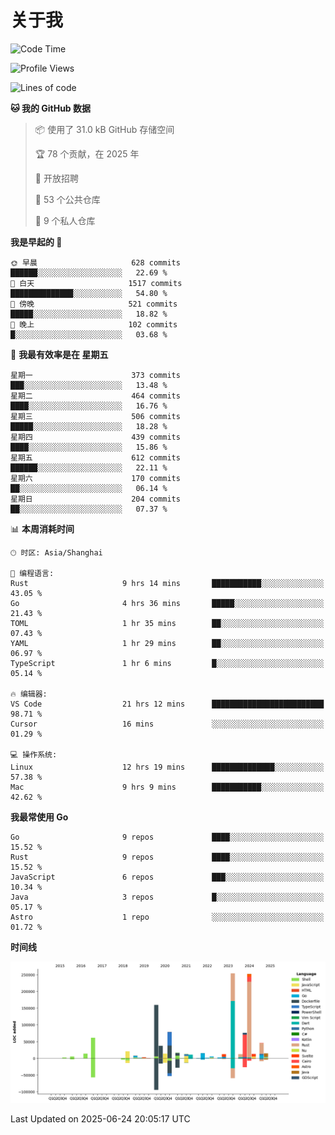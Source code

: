 # 关于我

<!--START_SECTION:waka-->
![Code Time](http://img.shields.io/badge/Code%20Time-3%2C905%20hrs%2020%20mins-blue)

![Profile Views](http://img.shields.io/badge/%E4%B8%AA%E4%BA%BA%E8%B5%84%E6%96%99%E8%A7%82%E7%9C%8B%E6%AC%A1%E6%95%B0-0-blue)

![Lines of code](https://img.shields.io/badge/%E4%BB%8E%E3%80%8CHello%20World%E3%80%8D%E8%B5%B7%E6%88%91%E5%B7%B2%E7%BB%8F%E5%86%99%E4%BA%86-1.2%20million%20%E8%A1%8C%E4%BB%A3%E7%A0%81-blue)

**🐱 我的 GitHub 数据** 

> 📦  使用了 31.0 kB GitHub 存储空间 
 > 
> 🏆 78 个贡献，在 2025 年
 > 
> 💼 开放招聘
 > 
> 📜 53 个公共仓库 
 > 
> 🔑 9 个私人仓库 
 > 
**我是早起的 🐤** 

```text
🌞 早晨                     628 commits         ██████░░░░░░░░░░░░░░░░░░░   22.69 % 
🌆 白天                     1517 commits        ██████████████░░░░░░░░░░░   54.80 % 
🌃 傍晚                     521 commits         █████░░░░░░░░░░░░░░░░░░░░   18.82 % 
🌙 晚上                     102 commits         █░░░░░░░░░░░░░░░░░░░░░░░░   03.68 % 
```
📅 **我最有效率是在 星期五** 

```text
星期一                      373 commits         ███░░░░░░░░░░░░░░░░░░░░░░   13.48 % 
星期二                      464 commits         ████░░░░░░░░░░░░░░░░░░░░░   16.76 % 
星期三                      506 commits         █████░░░░░░░░░░░░░░░░░░░░   18.28 % 
星期四                      439 commits         ████░░░░░░░░░░░░░░░░░░░░░   15.86 % 
星期五                      612 commits         ██████░░░░░░░░░░░░░░░░░░░   22.11 % 
星期六                      170 commits         ██░░░░░░░░░░░░░░░░░░░░░░░   06.14 % 
星期日                      204 commits         ██░░░░░░░░░░░░░░░░░░░░░░░   07.37 % 
```


📊 **本周消耗时间** 

```text
🕑︎ 时区: Asia/Shanghai

💬 编程语言: 
Rust                     9 hrs 14 mins       ███████████░░░░░░░░░░░░░░   43.05 % 
Go                       4 hrs 36 mins       █████░░░░░░░░░░░░░░░░░░░░   21.43 % 
TOML                     1 hr 35 mins        ██░░░░░░░░░░░░░░░░░░░░░░░   07.43 % 
YAML                     1 hr 29 mins        ██░░░░░░░░░░░░░░░░░░░░░░░   06.97 % 
TypeScript               1 hr 6 mins         █░░░░░░░░░░░░░░░░░░░░░░░░   05.14 % 

🔥 编辑器: 
VS Code                  21 hrs 12 mins      █████████████████████████   98.71 % 
Cursor                   16 mins             ░░░░░░░░░░░░░░░░░░░░░░░░░   01.29 % 

💻 操作系统: 
Linux                    12 hrs 19 mins      ██████████████░░░░░░░░░░░   57.38 % 
Mac                      9 hrs 9 mins        ███████████░░░░░░░░░░░░░░   42.62 % 
```

**我最常使用 Go** 

```text
Go                       9 repos             ████░░░░░░░░░░░░░░░░░░░░░   15.52 % 
Rust                     9 repos             ████░░░░░░░░░░░░░░░░░░░░░   15.52 % 
JavaScript               6 repos             ███░░░░░░░░░░░░░░░░░░░░░░   10.34 % 
Java                     3 repos             █░░░░░░░░░░░░░░░░░░░░░░░░   05.17 % 
Astro                    1 repo              ░░░░░░░░░░░░░░░░░░░░░░░░░   01.72 % 
```



**时间线**

![Lines of Code chart](https://raw.githubusercontent.com/catusax/catusax/master/assets/bar_graph.png)


 Last Updated on 2025-06-24 20:05:17 UTC
<!--END_SECTION:waka-->

